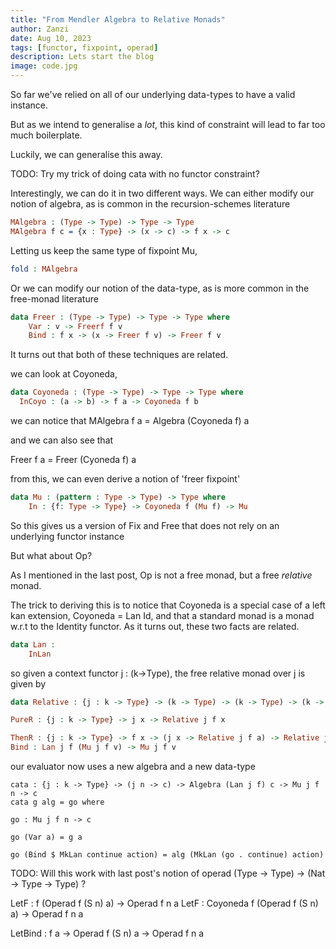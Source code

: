 ```yaml
---
title: "From Mendler Algebra to Relative Monads"
author: Zanzi
date: Aug 10, 2023
tags: [functor, fixpoint, operad]
description: Lets start the blog
image: code.jpg
---
```


So far we've relied on all of our underlying data-types to have a valid instance.

But as we intend to generalise a *lot*, this kind of constraint will lead to far too much boilerplate.

Luckily, we can generalise this away.

TODO: Try my trick of doing cata with no functor constraint?

Interestingly, we can do it in two different ways.
We can either modify our notion of algebra, as is common in the recursion-schemes literature

```idr
MAlgebra : (Type -> Type) -> Type -> Type
MAlgebra f c = {x : Type} -> (x -> c) -> f x -> c
```

Letting us keep the same type of fixpoint Mu, 

```idr
fold : MAlgebra 
```

Or we can modify our notion of the data-type, as is more common in the free-monad literature

```idr 
data Freer : (Type -> Type) -> Type -> Type where
	Var : v -> Freerf f v
	Bind : f x -> (x -> Freer f v) -> Freer f v
```

It turns out that both of these techniques are related.

we can look at Coyoneda, 

```idr
data Coyoneda : (Type -> Type) -> Type -> Type where
  InCoyo : (a -> b) -> f a -> Coyoneda f b
```

we can notice that 
MAlgebra f a = Algebra (Coyoneda f) a

and we can also see that

Freer f a = Freer (Cyoneda f) a

from this, we can even derive a notion of 'freer fixpoint'

```idr
data Mu : (pattern : Type -> Type) -> Type where
    In : {f: Type -> Type} -> Coyoneda f (Mu f) -> Mu 
```

So this gives us a version of Fix and Free that does not rely on an underlying functor instance

But what about Op?

As I mentioned in the last post, Op is not a free monad, but a free *relative* monad. 

The trick to deriving this is to notice that Coyoneda is a special case of a left kan extension, Coyoneda = Lan Id, and that a standard monad is a monad w.r.t to the Identity functor. As it turns out, these two facts are related.

```idr
data Lan : 
	InLan
```

so given a context functor j : (k->Type), the free relative monad over j is given by

```idr
data Relative : {j : k -> Type} -> (k -> Type) -> (k -> Type) -> (k -> Type) where

PureR : {j : k -> Type} -> j x -> Relative j f x

ThenR : {j : k -> Type} -> f x -> (j x -> Relative j f a) -> Relative j f a
Bind : Lan j f (Mu j f v) -> Mu j f v
```

our evaluator now uses a new algebra and a new data-type

```
cata : {j : k -> Type} -> (j n -> c) -> Algebra (Lan j f) c -> Mu j f n -> c
cata g alg = go where

go : Mu j f n -> c

go (Var a) = g a

go (Bind $ MkLan continue action) = alg (MkLan (go . continue) action)
```

TODO: Will this work with last post's notion of operad (Type -> Type) -> (Nat -> Type -> Type) ?

LetF : f (Operad f (S n) a) -> Operad f n a
LetF : Coyoneda f (Operad f (S n) a) -> Operad f n a 

LetBind : f a -> Operad f (S n) a -> Operad f n a

